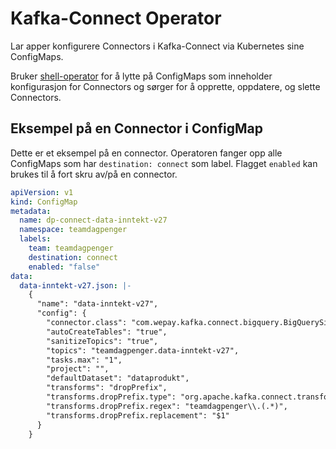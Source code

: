 # Kafka-Connect Operator

Lar apper konfigurere Connectors i Kafka-Connect via Kubernetes sine ConfigMaps.

Bruker [shell-operator](https://github.com/flant/shell-operator) for å lytte på ConfigMaps som inneholder
konfigurasjon for Connectors og sørger for å opprette, oppdatere, og slette Connectors.

## Eksempel på en Connector i ConfigMap

Dette er et eksempel på en connector. Operatoren fanger opp alle ConfigMaps som har `destination: connect` som label.
Flagget `enabled` kan brukes til å fort skru av/på en connector.

```yaml
apiVersion: v1
kind: ConfigMap
metadata:
  name: dp-connect-data-inntekt-v27
  namespace: teamdagpenger
  labels:
    team: teamdagpenger
    destination: connect
    enabled: "false"
data:
  data-inntekt-v27.json: |-
    {
      "name": "data-inntekt-v27",
      "config": {
        "connector.class": "com.wepay.kafka.connect.bigquery.BigQuerySinkConnector",
        "autoCreateTables": "true",
        "sanitizeTopics": "true",
        "topics": "teamdagpenger.data-inntekt-v27",
        "tasks.max": "1",
        "project": "",
        "defaultDataset": "dataprodukt",
        "transforms": "dropPrefix",
        "transforms.dropPrefix.type": "org.apache.kafka.connect.transforms.RegexRouter",
        "transforms.dropPrefix.regex": "teamdagpenger\\.(.*)",
        "transforms.dropPrefix.replacement": "$1"
      }
    }
```